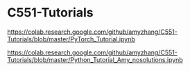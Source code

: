# C551-Tutorials

https://colab.research.google.com/github/amyzhang/C551-Tutorials/blob/master/PyTorch_Tutorial.ipynb

https://colab.research.google.com/github/amyzhang/C551-Tutorials/blob/master/Python_Tutorial_Amy_nosolutions.ipynb
